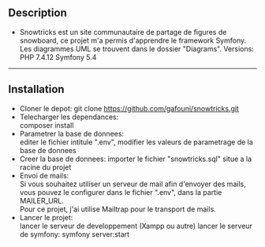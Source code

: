 ## Description
* Snowtricks est un site communautaire de partage de figures de snowboard,  ce projet m'a permis d'apprendre le framework Symfony.  Les diagrammes UML se trouvent dans le dossier "Diagrams".  Versions: PHP 7.4.12  Symfony 5.4
---------------------------------
## Installation
* Cloner le depot:  git clone https://github.com/gafouni/snowtricks.git
* Telecharger les dependances:  
  composer install
* Parametrer la base de donnees:  
  editer le fichier intitule ".env", modifier les valeurs de parametrage de la base de donnees 
* Creer la base de donnees: 
  importer le fichier "snowtricks.sql" situe a la racine du projet
* Envoi de mails:  
  Si vous souhaitez utiliser un serveur de mail afin d'envoyer des mails,  vous pouvez le configurer dans le fichier ".env", dans la partie MAILER_URL.  
  Pour ce projet, j'ai utilise Mailtrap pour le transport de mails.
* Lancer le projet:  
  lancer le serveur de developpement (Xampp ou autre) 
  lancer le serveur de symfony: symfony server:start  
